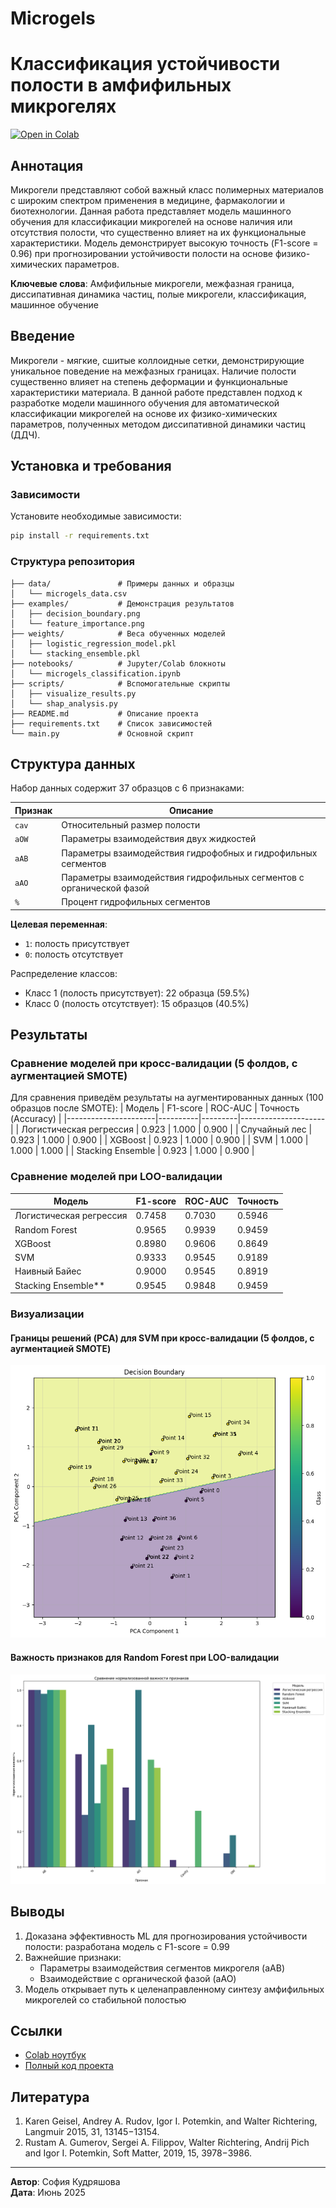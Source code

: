 # Microgels
# Классификация устойчивости полости в амфифильных микрогелях

[![Open in Colab](https://colab.research.google.com/assets/colab-badge.svg)](https://colab.research.google.com/drive/1GobGjwashbplZUkUcogOcHZ1ytEFitVv)

## Аннотация
Микрогели представляют собой важный класс полимерных материалов с широким спектром применения в медицине, фармакологии и биотехнологии. Данная работа представляет модель машинного обучения для классификации микрогелей на основе наличия или отсутствия полости, что существенно влияет на их функциональные характеристики. Модель демонстрирует высокую точность (F1-score = 0.96) при прогнозировании устойчивости полости на основе физико-химических параметров.

**Ключевые слова**: Амфифильные микрогели, межфазная граница, диссипативная динамика частиц, полые микрогели, классификация, машинное обучение

## Введение
Микрогели - мягкие, сшитые коллоидные сетки, демонстрирующие уникальное поведение на межфазных границах. Наличие полости существенно влияет на степень деформации и функциональные характеристики материала. В данной работе представлен подход к разработке модели машинного обучения для автоматической классификации микрогелей на основе их физико-химических параметров, полученных методом диссипативной динамики частиц (ДДЧ).

## Установка и требования

### Зависимости
Установите необходимые зависимости:
```bash
pip install -r requirements.txt
```

### Структура репозитория
```
├── data/               # Примеры данных и образцы
│   └── microgels_data.csv
├── examples/           # Демонстрация результатов
│   ├── decision_boundary.png
│   └── feature_importance.png
├── weights/            # Веса обученных моделей
│   ├── logistic_regression_model.pkl
│   └── stacking_ensemble.pkl
├── notebooks/          # Jupyter/Colab блокноты
│   └── microgels_classification.ipynb
├── scripts/            # Вспомогательные скрипты
│   ├── visualize_results.py
│   └── shap_analysis.py
├── README.md           # Описание проекта
├── requirements.txt    # Список зависимостей
└── main.py             # Основной скрипт
```


## Структура данных
Набор данных содержит 37 образцов с 6 признаками:

| Признак | Описание |
|---------|----------|
| `cav`   | Относительный размер полости |
| `aOW`   | Параметры взаимодействия двух жидкостей |
| `aAB`   | Параметры взаимодействия гидрофобных и гидрофильных сегментов |
| `aAO`   | Параметры взаимодействия гидрофильных сегментов с органической фазой |
|  `%`    | Процент гидрофильных сегментов |

**Целевая переменная**:
- `1`: полость присутствует
- `0`: полость отсутствует

Распределение классов:
- Класс 1 (полость присутствует): 22 образца (59.5%)
- Класс 0 (полость отсутствует): 15 образцов (40.5%)

## Результаты

### Сравнение моделей при кросс-валидации (5 фолдов, с аугментацией SMOTE)
Для сравнения приведём результаты на аугментированных данных (100 образцов после SMOTE):
| Модель               | F1-score | ROC-AUC | Точность (Accuracy) |
|----------------------|----------|---------|---------------------|
| Логистическая регрессия | 0.923    | 1.000   | 0.900               |
| Случайный лес        | 0.923    | 1.000   | 0.900               |
| XGBoost              | 0.923    | 1.000   | 0.900               |
| SVM                  | 1.000    | 1.000   | 1.000               |
| Stacking Ensemble    | 0.923    | 1.000   | 0.900               |

### Сравнение моделей при LOO-валидации 

| Модель               | F1-score | ROC-AUC | Точность |
|----------------------|----------|---------|----------|
| Логистическая регрессия | 0.7458   | 0.7030  | 0.5946   |
| Random Forest        | 0.9565   | 0.9939  | 0.9459   |
| XGBoost              | 0.8980   | 0.9606  | 0.8649   |
| SVM                  | 0.9333   | 0.9545  | 0.9189   |
| Наивный Байес        | 0.9000   | 0.9545  | 0.8919   |
| Stacking Ensemble**| 0.9545| 0.9848| 0.9459 |

### Визуализации

#### Границы решений (PCA) для SVM при кросс-валидации (5 фолдов, с аугментацией SMOTE)
![Границы решений](examples/decision_boundary.png)

#### Важность признаков для Random Forest при LOO-валидации 
![Важность признаков](examples/feature_importance.png)

## Выводы
1. Доказана эффективность ML для прогнозирования устойчивости полости: разработана модель с F1-score = 0.99
2. Важнейшие признаки: 
   - Параметры взаимодействия сегментов микрогеля (aAB)
   - Взаимодействие с органической фазой (aAO)
3. Модель открывает путь к целенаправленному синтезу амфифильных микрогелей со стабильной полостью

## Ссылки
- [Colab ноутбук](https://colab.research.google.com/drive/1GobGjwashbplZUkUcogOcHZ1ytEFitVv)
- [Полный код проекта](https://github.com/Sofia-Kud/Microgels)

## Литература
1. Karen Geisel, Andrey A. Rudov, Igor I. Potemkin, and Walter Richtering, Langmuir 2015, 31, 13145−13154.
2. Rustam A. Gumerov, Sergei A. Filippov, Walter Richtering, Andrij Pich and Igor I. Potemkin, Soft Matter, 2019, 15, 3978−3986.

---
**Автор**: София Кудряшова  
**Дата**: Июнь 2025
